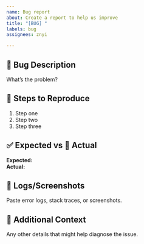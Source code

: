 ```yaml
---
name: Bug report
about: Create a report to help us improve
title: "[BUG] "
labels: bug
assignees: znyi

---
```


## 🐛 Bug Description
What’s the problem?

## 🔄 Steps to Reproduce
1. Step one
2. Step two
3. Step three

## ✅ Expected vs 🚫 Actual
**Expected:**  
**Actual:**  

## 📜 Logs/Screenshots
Paste error logs, stack traces, or screenshots.

## 📌 Additional Context
Any other details that might help diagnose the issue.

